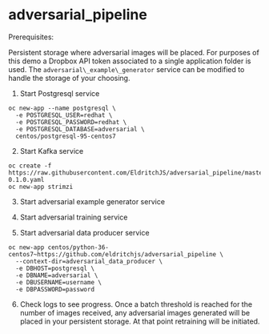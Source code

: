 # adversarial_pipeline

Prerequisites:

Persistent storage where adversarial images will be placed. For purposes of this demo a Dropbox API token associated to a single application folder is used. The `adversarial\_example\_generator` service can be modified to handle the storage of your choosing. 

1. Start Postgresql service
```
oc new-app --name postgresql \
  -e POSTGRESQL_USER=redhat \
  -e POSTGRESQL_PASSWORD=redhat \
  -e POSTGRESQL_DATABASE=adversarial \
  centos/postgresql-95-centos7
```

2. Start Kafka service
```
oc create -f https://raw.githubusercontent.com/EldritchJS/adversarial_pipeline/master/openshift_templates/strimzi-0.1.0.yaml
oc new-app strimzi
```

3. Start adversarial example generator service

4. Start adversarial training service

5. Start adversarial data producer service

```
oc new-app centos/python-36-centos7~https://github.com/eldritchjs/adversarial_pipeline \
  --context-dir=adversarial_data_producer \
  -e DBHOST=postgresql \
  -e DBNAME=adversarial \
  -e DBUSERNAME=username \
  -e DBPASSWORD=password
```

6. Check logs to see progress. Once a batch threshold is reached for the number of images received, any adversarial images generated will be placed in your persistent storage. At that point retraining will be initiated.
  
